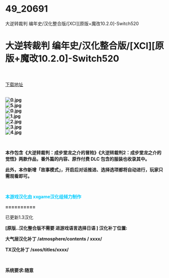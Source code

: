 # 49_20691
大逆转裁判 编年史/汉化整合版/[XCI][原版+魔改10.2.0]-Switch520
# 大逆转裁判 编年史/汉化整合版/[XCI][原版+魔改10.2.0]-Switch520
 <br/></br>
[下载地址](https://www.switch520.cc/article/20691 "下载地址")
<br/></br>

<p><strong><img title="0.jpg" src="https://www.switch520.cc/muke_img/2021_07_27_5b68523b9e877.jpg" alt="0.jpg"></strong><br>
<strong><img title="5.jpg" src="https://www.switch520.cc/muke_img/2022_02_15_576d0f2de9bc8.jpg" alt="5.jpg"></strong><br>
<strong><img title="0.jpg" src="https://www.switch520.cc/muke_img/2022_02_15_58dfb4c5773fb.jpg" alt="0.jpg"></strong><br>
<strong><img title="1.jpg" src="https://www.switch520.cc/muke_img/2022_02_15_48921b3726bb3.jpg" alt="1.jpg"></strong><br>
<strong><img title="2.jpg" src="https://www.switch520.cc/muke_img/2022_02_15_7b5ee02287ca9.jpg" alt="2.jpg"></strong><br>
<strong><img title="3.jpg" src="https://www.switch520.cc/muke_img/2022_02_15_2d4590b331d05.jpg" alt="3.jpg"></strong><br>
<strong><img title="4.jpg" src="https://www.switch520.cc/muke_img/2022_02_15_5d2971778c06e.jpg" alt="4.jpg"></strong></p>
<p>&nbsp;</p>
<p><strong>本作包含《大逆转裁判：成步堂龙之介的冒险》《大逆转裁判2：成步堂龙之介的觉悟》两款作品，番外篇的内容、原作付费 DLC 包含的服装也收录其中。</strong></p>
<p><strong>此外，本作新增「故事模式」，开启后对话推进、选择选项都将自动进行，玩家只需观看即可。</strong></p>
<p>&nbsp;</p>
<p><span style="color: #00ccff;"><strong>本游戏汉化由 xxgame汉化组倾力制作</strong></span></p>
<p><strong>==========</strong></p>
<p>已更新1.3汉化</p>
<p><strong>[原版..汉化整合版不需要 进游戏语言选择日语 ] 汉化补丁位置:</strong></p>
<p><strong>大气层汉化补丁 /atmosphere/contents / xxxx/</strong></p>
<p><strong>TX汉化补丁 /sxos/titles/xxxx/</strong></p>
<p>&nbsp;</p>
<p><strong>系统要求:随意</strong></p>


<p>&nbsp;</p>
<p>&nbsp;</p>
